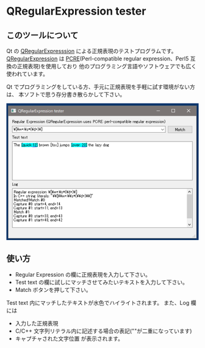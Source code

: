 # QRegularExpression tester

## このツールについて
Qt の [QRegularExpresssion](http://doc.qt.io/qt-5/qregularexpression.html) による正規表現のテストプログラムです。
[QRegularExpression](http://doc.qt.io/qt-5/qregularexpression.html) は
[PCRE](http://pcre.org/)(Perl-compatible regular expression、Perl5 互換の正規表現)を使用しており
他のプログラミング言語やソフトウェアでも広く使われています。

Qt でプログラミングをしている方、手元に正規表現を手軽に試す環境がない方は、
本ソフトで思う存分書き散らかして下さい。

![動作例](images/QRegularExpressionTester.png)

## 使い方
- Regular Expression の欄に正規表現を入力して下さい。
- Test text の欄に試しにマッチさせてみたいテキストを入力して下さい。
- Match ボタンを押して下さい。

Test text 内にマッチしたテキストが水色でハイライトされます。
また、Log 欄には
- 入力した正規表現
- C/C++ 文字列リテラル内に記述する場合の表記("\"が二重になっています)
- キャプチャされた文字位置
が表示されます。

